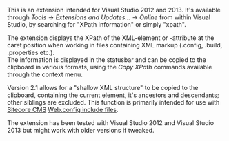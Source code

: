 This is an extension intended for Visual Studio 2012 and 2013. It's available through _Tools &rarr; Extensions and Updates... &rarr; Online_ from within Visual Studio, by searching for "XPath Information" or simply "xpath".

The extension displays the XPath of the XML-element or -attribute at the caret position when working in files containing XML markup (.config, .build, .properties etc.).  
The information is displayed in the statusbar and can be copied to the clipboard in various formats, using the _Copy XPath_ commands available through the context menu.  

Version 2.1 allows for a "shallow XML structure" to be copied to the clipboard, containing the current element, it's ancestors and descendants; other siblings are excluded. This function is primarily intended for use with [Sitecore CMS](http://www.sitecore.net) [Web.config include files](http://www.sitecore.net/Community/Technical-Blogs/John-West-Sitecore-Blog/Posts/2011/05/All-About-Web-config-Include-Files-with-the-Sitecore-ASPNET-CMS.aspx).

The extension has been tested with Visual Studio 2012 and Visual Studio 2013 but might work with older versions if tweaked.
